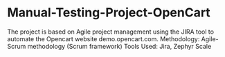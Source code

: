 # Manual-Testing-Project-OpenCart
The project is based on Agile project management using the JIRA tool to automate the Opencart website demo.opencart.com.
Methodology: Agile-Scrum methodology (Scrum framework)
Tools Used: Jira, Zephyr Scale
